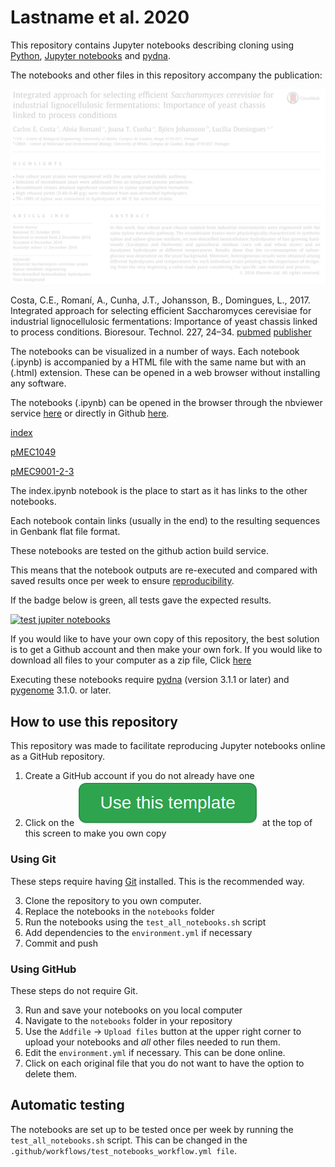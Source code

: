 # Lastname et al. 2020

This repository contains Jupyter notebooks describing cloning using
[Python](https://www.python.org),
[Jupyter notebooks](https://jupyter.org) and
[pydna](https://github.com/BjornFJohansson/pydna).

The notebooks and other files in this repository accompany the publication:

![abstr](references/abstract.png)

Costa, C.E., Romaní, A., Cunha, J.T., Johansson, B., Domingues, L., 2017. Integrated approach for selecting efficient
Saccharomyces cerevisiae for industrial lignocellulosic fermentations: Importance of yeast chassis linked to process
conditions. Bioresour. Technol. 227, 24–34.
[pubmed](https://www.ncbi.nlm.nih.gov/pubmed/28013133)
[publisher](http://www.sciencedirect.com/science/article/pii/S0960852416316674)

The notebooks can be visualized in a number of ways.
Each notebook (.ipynb) is accompanied by a HTML file with the same name but with an (.html)
extension. These can be opened in a web browser without installing any software.

The notebooks (.ipynb) can be opened in the browser through the nbviewer service
[here](http://nbviewer.jupyter.org/github/MetabolicEngineeringGroupCBMA/Cunha_et_al_2017/blob/master/notebooks/index.ipynb)
or directly in Github [here](notebooks/index.ipynb).

[index](notebooks/index.ipynb)

[pMEC1049](notebooks/pMEC1049.ipynb)

[pMEC9001-2-3](notebooks/pMEC9001-2-3.ipynb)

The index.ipynb notebook is the place to start as it has links to the other notebooks.

Each notebook contain links (usually in the end) to the resulting sequences in Genbank flat file format.

These notebooks are tested on the github action build service.

This means that the notebook outputs are re-executed and compared with saved
results once per week to ensure [reproducibility](https://en.wikipedia.org/wiki/Replication_crisis).

If the badge below is green, all tests gave the expected results.

[![test jupiter notebooks](https://github.com/MetabolicEngineeringGroupCBMA/Cunha_et_al_2017/workflows/test%20jupiter%20notebooks/badge.svg)](https://github.com/MetabolicEngineeringGroupCBMA/pydna_template/actions?query=workflow%3A%22test+jupiter+notebooks%22)


If you would like to have your own copy of this repository, the best solution is to get a
Github account and then make your own fork. If you would like to download all files to your
computer as a zip file, Click [here](https://github.com/BjornFJohansson/Cunha_et_al_2017/archive/master.zip)

Executing these notebooks require [pydna](https://github.com/BjornFJohansson/pydna) (version 3.1.1 or later)
and [pygenome](https://github.com/BjornFJohansson/pygenome) 3.1.0. or later.



## How to use this repository

This repository was made to facilitate reproducing Jupyter notebooks online as a GitHub repository.

1. Create a GitHub account if you do not already have one
2. Click on the ![button](references/button.png) at the top of this screen to make you own copy

### Using Git

These steps require having [Git](https://git-scm.com) installed. This is the recommended way.

3. Clone the repository to you own computer.
4. Replace the notebooks in the `notebooks` folder
5. Run the notebooks using the `test_all_notebooks.sh` script
6. Add dependencies to the `environment.yml` if necessary
7. Commit and push

### Using GitHub

These steps do not require Git.

3. Run and save your notebooks on you local computer
4. Navigate to the `notebooks` folder in your repository
5. Use the `Addfile` -> `Upload files` button at the upper right corner to upload your notebooks and *all* other files needed to run them.
6. Edit the `environment.yml` if necessary. This can be done online.
7. Click on each original file that you do not want to have the option to delete them.



## Automatic testing

The notebooks are set up to be tested once per week by running the `test_all_notebooks.sh` script.
This can be changed in the `.github/workflows/test_notebooks_workflow.yml file`.
